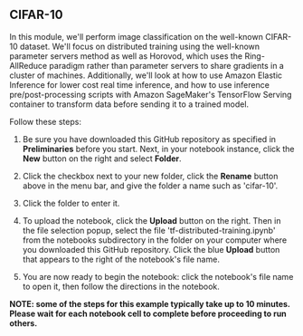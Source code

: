 ## CIFAR-10 


In this module, we'll perform image classification on the well-known CIFAR-10 dataset.  We'll focus on distributed training using the well-known parameter servers method as well as Horovod, which uses the Ring-AllReduce paradigm rather than parameter servers to share gradients in a cluster of machines.  Additionally, we'll look at how to use Amazon Elastic Inference for lower cost real time inference, and how to use inference pre/post-processing scripts with Amazon SageMaker's TensorFlow Serving container to transform data before sending it to a trained model.

Follow these steps:

1. Be sure you have downloaded this GitHub repository as specified in **Preliminaries** before you start.  Next, in your notebook instance, click the **New** button on the right and select **Folder**.  

2. Click the checkbox next to your new folder, click the **Rename** button above in the menu bar, and give the folder a name such as 'cifar-10'.

3. Click the folder to enter it.

4. To upload the notebook, click the **Upload** button on the right. Then in the file selection popup, select the file 'tf-distributed-training.ipynb' from the notebooks subdirectory in the folder on your computer where you downloaded this GitHub repository. Click the blue **Upload** button that appears to the right of the notebook's file name.

5. You are now ready to begin the notebook:  click the notebook's file name to open it, then follow the directions in the notebook.


<p><strong>NOTE:  some of the steps for this example typically take up to 10 minutes. Please wait for each notebook cell to complete before proceeding to run others.</strong></p>
